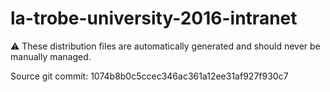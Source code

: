 # la-trobe-university-2016-intranet

:warning: These distribution files are automatically generated and should never be manually managed.

Source git commit: 1074b8b0c5ccec346ac361a12ee31af927f930c7
